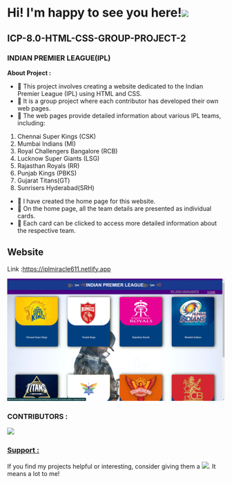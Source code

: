# Hi! I'm happy to see you here!<img src="https://raw.githubusercontent.com/MartinHeinz/MartinHeinz/master/wave.gif" width="30px"> 

## ICP-8.0-HTML-CSS-GROUP-PROJECT-2
### INDIAN PREMIER LEAGUE(IPL)  
<strong>About Project :</strong>
- 🔭 This project involves creating a website dedicated to the Indian Premier League (IPL) using HTML and CSS.
- 🔭 It is a group project where each contributor has developed their own web pages.
- 🔭 The web pages provide detailed information about various IPL teams, including:
1. Chennai Super Kings (CSK)
2. Mumbai Indians (MI)
3. Royal Challengers Bangalore (RCB)
4. Lucknow Super Giants (LSG)
5. Rajasthan Royals (RR)
6. Punjab Kings (PBKS)
7. Gujarat Titans(GT)
8. Sunrisers Hyderabad(SRH)

- 🔭 I have created the home page for this website.
- 🔭 On the home page, all the team details are presented as individual cards.
- 🔭 Each card can be clicked to access more detailed information about the respective team.
## Website

Link :https://iplmiracle611.netlify.app

![home page](images/homepageimages/homepgimg.png)
### CONTRIBUTORS : 
<a href="https://github.com/karishmawadaskar/icp-8.0-html-css-group-project-2/graphs/contributors">
  <img src="https://contrib.rocks/image?repo=karishmawadaskar/icp-8.0-html-css-group-project-2" />
</a>


### <u> Support :</u>

If you find my projects helpful or interesting, consider giving them a <img src="https://images-wixmp-ed30a86b8c4ca887773594c2.wixmp.com/f/5263c3c4-c0f7-4fea-9901-ea084be83615/d9izh8z-bc267973-93af-48ee-a6a6-4ee6c9225bd1.gif?token=eyJ0eXAiOiJKV1QiLCJhbGciOiJIUzI1NiJ9.eyJzdWIiOiJ1cm46YXBwOjdlMGQxODg5ODIyNjQzNzNhNWYwZDQxNWVhMGQyNmUwIiwiaXNzIjoidXJuOmFwcDo3ZTBkMTg4OTgyMjY0MzczYTVmMGQ0MTVlYTBkMjZlMCIsIm9iaiI6W1t7InBhdGgiOiJcL2ZcLzUyNjNjM2M0LWMwZjctNGZlYS05OTAxLWVhMDg0YmU4MzYxNVwvZDlpemg4ei1iYzI2Nzk3My05M2FmLTQ4ZWUtYTZhNi00ZWU2YzkyMjViZDEuZ2lmIn1dXSwiYXVkIjpbInVybjpzZXJ2aWNlOmZpbGUuZG93bmxvYWQiXX0.EXdtHcY0K3_YAE6xErW8kOB7M5LqSo9eBgkjhdOgd9s" width="30px">. It means a lot to me!